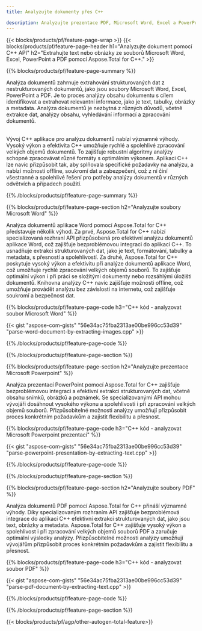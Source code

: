 ```yaml
---
title: Analyzujte dokumenty přes C++ 

description: Analyzujte prezentace PDF, Microsoft Word, Excel a PowerPoint prostřednictvím vaší aplikace C++. Uvedený kód C++ pro snadné extrahování textu nebo obrázků.
---
```


{{< blocks/products/pf/feature-page-wrap >}}
{{< blocks/products/pf/feature-page-header h1="Analyzujte dokument pomocí C++ API" h2="Extrahujte text nebo obrázky ze souborů Microsoft Word, Excel, PowerPoint a PDF pomocí Aspose.Total for C++." >}}

{{% blocks/products/pf/feature-page-summary %}}

Analýza dokumentů zahrnuje extrahování strukturovaných dat z nestrukturovaných dokumentů, jako jsou soubory Microsoft Word, Excel, PowerPoint a PDF. Je to proces analýzy obsahu dokumentu s cílem identifikovat a extrahovat relevantní informace, jako je text, tabulky, obrázky a metadata. Analýza dokumentů je nezbytná z různých důvodů, včetně extrakce dat, analýzy obsahu, vyhledávání informací a zpracování dokumentů. <br /><br />

Vývoj C++ aplikace pro analýzu dokumentů nabízí významné výhody. Vysoký výkon a efektivita C++ umožňuje rychlé a spolehlivé zpracování velkých objemů dokumentů. To zajišťuje robustní algoritmy analýzy schopné zpracovávat různé formáty s optimálním výkonem. Aplikaci C++ lze navíc přizpůsobit tak, aby splňovala specifické požadavky na analýzu, a nabízí možnosti offline, soukromí dat a zabezpečení, což z ní činí všestranné a spolehlivé řešení pro potřeby analýzy dokumentů v různých odvětvích a případech použití.

{{% /blocks/products/pf/feature-page-summary  %}}

{{% blocks/products/pf/feature-page-section  h2="Analyzujte soubory Microsoft Word" %}}

Analýza dokumentů aplikace Word pomocí Aspose.Total for C++ představuje několik výhod. Za prvé, Aspose.Total for C++ nabízí specializovaná rozhraní API přizpůsobená pro efektivní analýzu dokumentů aplikace Word, což zajišťuje bezproblémovou integraci do aplikací C++. To usnadňuje extrakci strukturovaných dat, jako je text, formátování, tabulky a metadata, s přesností a spolehlivostí. Za druhé, Aspose.Total for C++ poskytuje vysoký výkon a efektivitu při analýze dokumentů aplikace Word, což umožňuje rychlé zpracování velkých objemů souborů. To zajišťuje optimální výkon i při práci se složitými dokumenty nebo rozsáhlými úložišti dokumentů. Knihovna analýzy C++ navíc zajišťuje možnosti offline, což umožňuje provádět analýzu bez závislosti na internetu, což zajišťuje soukromí a bezpečnost dat. 

{{% blocks/products/pf/feature-page-code h3="C++ kód - analyzovat soubor Microsoft Word" %}}

{{< gist "aspose-com-gists" "56e34ac75fba2313ae00be996cc53d39" "parse-word-document-by-extracting-images.cpp" >}}

{{% /blocks/products/pf/feature-page-code  %}}

{{% /blocks/products/pf/feature-page-section %}}

{{% blocks/products/pf/feature-page-section  h2="Analyzujte prezentace Microsoft Powerpoint" %}}

Analýza prezentací PowerPoint pomocí Aspose.Total for C++ zajišťuje bezproblémovou integraci a efektivní extrakci strukturovaných dat, včetně obsahu snímků, obrázků a poznámek. Se specializovanými API mohou vývojáři dosáhnout vysokého výkonu a spolehlivosti i při zpracování velkých objemů souborů. Přizpůsobitelné možnosti analýzy umožňují přizpůsobit proces konkrétním požadavkům a zajistit flexibilitu a přesnost.

{{% blocks/products/pf/feature-page-code h3="C++ kód - analyzovat Microsoft Powerpoint prezentaci" %}}

{{< gist "aspose-com-gists" "56e34ac75fba2313ae00be996cc53d39" "parse-powerpoint-presentation-by-extracting-text.cpp" >}}

{{% /blocks/products/pf/feature-page-code  %}}

{{% /blocks/products/pf/feature-page-section %}}

{{% blocks/products/pf/feature-page-section  h2="Analyzujte soubory PDF" %}}

Analýza dokumentů PDF pomocí Aspose.Total for C++ přináší významné výhody. Díky specializovaným rozhraním API zajišťuje bezproblémová integrace do aplikací C++ efektivní extrakci strukturovaných dat, jako jsou text, obrázky a metadata. Aspose.Total for C++ zajišťuje vysoký výkon a spolehlivost i při zpracování velkých objemů souborů PDF a zaručuje optimální výsledky analýzy. Přizpůsobitelné možnosti analýzy umožňují vývojářům přizpůsobit proces konkrétním požadavkům a zajistit flexibilitu a přesnost. 

{{% blocks/products/pf/feature-page-code h3="C++ kód - analyzovat soubor PDF" %}}

{{< gist "aspose-com-gists" "56e34ac75fba2313ae00be996cc53d39" "parse-pdf-document-by-extracting-text.cpp" >}}

{{% /blocks/products/pf/feature-page-code  %}}

{{% /blocks/products/pf/feature-page-section %}}

{{< blocks/products/pf/agp/other-autogen-total-feature>}}